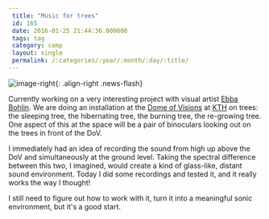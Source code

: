 ```yaml
---
 title: "Music for trees"
 id: 165
 date: 2016-01-25 21:44:36.000000
 tags: tag
 category: comp
 layout: single
 permalink: /:categories/:year/:month/:day/:title/
---
```

![image-right](/assets/images/){: .align-right .news-flash}

Currently working on a very interesting project with visual artist <a href="http://www.ebbabohlin.se/">Ebba Bohlin</a>. We are doing an installation at the <a href="http://domeofvisions.se/?gclid=Cj0KEQiArJe1BRDe_uz1uu-QjvYBEiQACUj6oq2eTYAswfsL2oiNoyWHGbfiv4hoRtthqBKLkkAD60oaAnLS8P8HAQ">Dome of Visions</a> at <a href="https://www.kth.se/en">KTH</a> on trees: the sleeping tree, the hibernating tree, the burning tree, the re-growing tree. One aspect of this at the space will be a pair of binoculars looking out on the trees in front of the DoV. 

I immediately had an idea of recording the sound from high up above the DoV and simultaneously at the ground level. Taking the spectral difference between this two, I imagined, would create a kind of glass-like, distant sound environment. Today I did some recordings and tested it, and it really works the way I thought!

I still need to figure out how to work with it, turn it into a meaningful sonic environment, but it's a good start.

